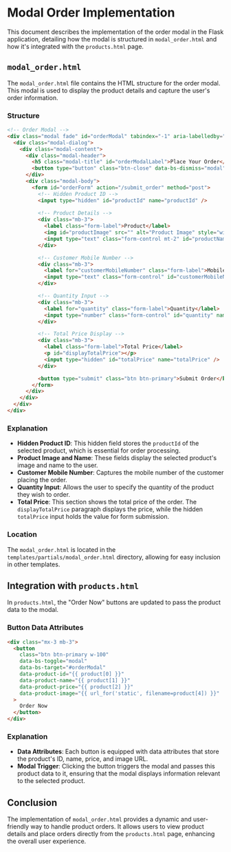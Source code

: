 # Modal Order Implementation

This document describes the implementation of the order modal in the Flask application, detailing how the modal is structured in `modal_order.html` and how it's integrated with the `products.html` page.

## `modal_order.html`

The `modal_order.html` file contains the HTML structure for the order modal. This modal is used to display the product details and capture the user's order information.

### Structure

```html
<!-- Order Modal -->
<div class="modal fade" id="orderModal" tabindex="-1" aria-labelledby="orderModalLabel" aria-hidden="true">
  <div class="modal-dialog">
    <div class="modal-content">
      <div class="modal-header">
        <h5 class="modal-title" id="orderModalLabel">Place Your Order</h5>
        <button type="button" class="btn-close" data-bs-dismiss="modal" aria-label="Close"></button>
      </div>
      <div class="modal-body">
        <form id="orderForm" action="/submit_order" method="post">
          <!-- Hidden Product ID -->
          <input type="hidden" id="productId" name="productId" />
          
          <!-- Product Details -->
          <div class="mb-3">
            <label class="form-label">Product</label>
            <img id="productImage" src="" alt="Product Image" style="width: 100%; max-width: 300px; height: auto" />
            <input type="text" class="form-control mt-2" id="productName" name="productName" readonly />
          </div>

          <!-- Customer Mobile Number -->
          <div class="mb-3">
            <label for="customerMobileNumber" class="form-label">Mobile Number</label>
            <input type="text" class="form-control" id="customerMobileNumber" name="customerMobileNumber" required />
          </div>

          <!-- Quantity Input -->
          <div class="mb-3">
            <label for="quantity" class="form-label">Quantity</label>
            <input type="number" class="form-control" id="quantity" name="quantity" oninput="updateTotalPrice()" min="1" required />
          </div>

          <!-- Total Price Display -->
          <div class="mb-3">
            <label class="form-label">Total Price</label>
            <p id="displayTotalPrice"></p>
            <input type="hidden" id="totalPrice" name="totalPrice" />
          </div>

          <button type="submit" class="btn btn-primary">Submit Order</button>
        </form>
      </div>
    </div>
  </div>
</div>
```

### Explanation

- **Hidden Product ID**: This hidden field stores the `productId` of the selected product, which is essential for order processing.
- **Product Image and Name**: These fields display the selected product's image and name to the user.
- **Customer Mobile Number**: Captures the mobile number of the customer placing the order.
- **Quantity Input**: Allows the user to specify the quantity of the product they wish to order.
- **Total Price**: This section shows the total price of the order. The `displayTotalPrice` paragraph displays the price, while the hidden `totalPrice` input holds the value for form submission.

### Location

The `modal_order.html` is located in the `templates/partials/modal_order.html` directory, allowing for easy inclusion in other templates.

## Integration with `products.html`

In `products.html`, the "Order Now" buttons are updated to pass the product data to the modal.

### Button Data Attributes

```html
<div class="mx-3 mb-3">
  <button
    class="btn btn-primary w-100"
    data-bs-toggle="modal"
    data-bs-target="#orderModal"
    data-product-id="{{ product[0] }}"
    data-product-name="{{ product[1] }}"
    data-product-price="{{ product[2] }}"
    data-product-image="{{ url_for('static', filename=product[4]) }}"
  >
    Order Now
  </button>
</div>
```

### Explanation

- **Data Attributes**: Each button is equipped with data attributes that store the product's ID, name, price, and image URL.
- **Modal Trigger**: Clicking the button triggers the modal and passes this product data to it, ensuring that the modal displays information relevant to the selected product.

## Conclusion

The implementation of `modal_order.html` provides a dynamic and user-friendly way to handle product orders. It allows users to view product details and place orders directly from the `products.html` page, enhancing the overall user experience.
